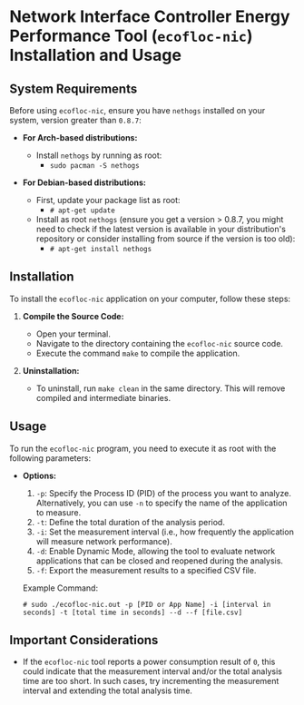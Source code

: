 # Network Interface Controller Energy Performance Tool (`ecofloc-nic`) Installation and Usage

## System Requirements

Before using `ecofloc-nic`, ensure you have `nethogs` installed on your system, version greater than `0.8.7`:

- **For Arch-based distributions:**
  - Install `nethogs` by running as root:
    - `sudo pacman -S nethogs`

- **For Debian-based distributions:**
  - First, update your package list as root:
    - `# apt-get update`
  - Install as root `nethogs` (ensure you get a version > 0.8.7, you might need to check if the latest version is available in your distribution's repository or consider installing from source if the version is too old):
    - `# apt-get install nethogs`
    
## Installation

To install the `ecofloc-nic` application on your computer, follow these steps:

1. **Compile the Source Code:**
   - Open your terminal.
   - Navigate to the directory containing the `ecofloc-nic` source code.
   - Execute the command `make` to compile the application.

2. **Uninstallation:**
   - To uninstall, run `make clean` in the same directory. This will remove compiled and intermediate binaries.

## Usage

To run the `ecofloc-nic` program, you need to execute it as root with the following parameters:

- **Options:**
  1. `-p`: Specify the Process ID (PID) of the process you want to analyze. Alternatively, you can use `-n` to specify the name of the application to measure.
  2. `-t`: Define the total duration of the analysis period.
  3. `-i`: Set the measurement interval (i.e., how frequently the application will measure network performance).
  4. `-d`: Enable Dynamic Mode, allowing the tool to evaluate network applications that can be closed and reopened during the analysis.
  5. `-f`: Export the measurement results to a specified CSV file.
  

  Example Command:

  `# sudo ./ecofloc-nic.out -p [PID or App Name] -i [interval in seconds] -t [total time in seconds] --d --f [file.csv]`


## Important Considerations

- If the `ecofloc-nic` tool reports a power consumption result of `0`, this could indicate that the measurement interval and/or the total analysis time are too short. In such cases, try incrementing the measurement interval and extending the total analysis time.
